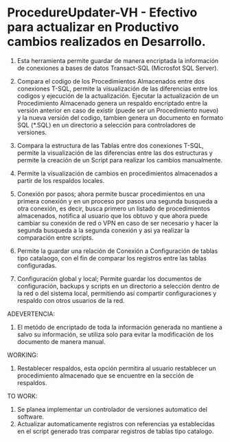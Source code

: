 # ProcedureUpdater-VH - Efectivo para actualizar en Productivo cambios realizados en Desarrollo.

1. Esta herramienta permite guardar de manera encriptada la información de conexiones a bases de datos Transact-SQL (Microsfot SQL Server).

2. Compara el codigo de los Procedimientos Almacenados entre dos conexiones T-SQL, permite la visualización de las diferencias entre los codigos y ejecución de la actualización. Ejecutar la actualización de un Procedimiento Almacenado genera un respaldo encriptado entre la versión anterior en caso de existir (puede ser un Procedimiento nuevo) y la nueva versión del codigo, tambien genera un documento en formato SQL (*.SQL) en un directorio a selección para controladores de versiones.

3. Compara la estructura de las Tablas entre dos conexiones T-SQL, permite la visualización de las diferencias entre las dos estructuras y permite la creación de un Script para realizar los cambios manualmente. 

4. Permite la visualización de cambios en procedimientos almacenados a partir de los respaldos locales.

5. Conexión por pasos; ahora permite buscar procedimientos en una primera conexión y en un proceso por pasos una segunda busqueda a otra conexión, es decir, busca primero un listado de procedimientos almacenados, notifica al usuario que los obtuvo y que ahora puede cambiar su conexión de red o VPN en caso de ser necesario y hacer la segunda busqueda a la segunda conexión y asi ya realizar la comparación entre scripts.

6. Permite la guardar una relación de Conexión a Configuración de tablas tipo catalaogo, con el fin de comparar los registros entre las tablas configuradas.

7. Configuración global y local; Permite guardar los documentos de configuración, backups y scripts en un directorio a selección dentro de la red o del sistema local, permitiendo así compartir configuraciones y respaldo con otros usuarios de la red. 

ADEVERTENCIA: 
1. El metódo de encriptado de toda la información generada no mantiene a salvo su información, se utiliza solo para evitar la modificación de los documento de manera manual.

WORKING: 
1. Restablecer respaldos, esta opción permitira al usuario restablecer un procedimiento almacenado que se encuentre en la sección de respaldos. 

TO WORK: 
1. Se planea implementar un controlador de versiones automatico del software.
2. Actualizar automaticamente registros con referencias ya establecidas en el script generado tras comparar registros de tablas tipo catalogo.
